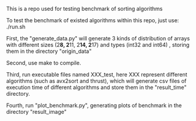 This is a repo used for testing benchmark of sorting algorithms

To test the benchmark of existed algorithms within this repo, just use: ./run.sh

First, the "generate_data.py" will generate 3 kinds of distribution of arrays with different sizes (2**8, 2**11, 2**14, 2**17) and types (int32 and int64)
, storing them in the directory "origin_data"

Second, use make to compile.

Third, run executable files named XXX_test, here XXX represent different algorithms (such as avx2sort and thrust), which will generate csv files of execution time 
of different algorithms and store them in the "result_time" directory.

Fourth, run "plot_benchmark.py", generating plots of benchmark in the directory "result_image"





